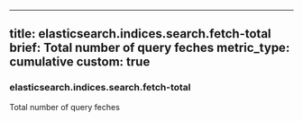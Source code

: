 
---
title: elasticsearch.indices.search.fetch-total
brief: Total number of query feches
metric_type: cumulative
custom: true
---
### elasticsearch.indices.search.fetch-total

Total number of query feches

